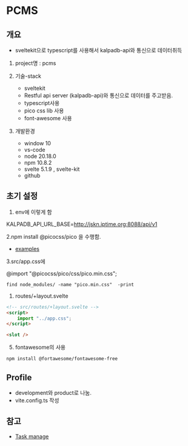 # PCMS

## 개요

- sveltekit으로 typescript를 사용해서 kalpadb-api와 통신으로 데이터취득

1. project명 : pcms

2. 기술-stack
    - sveltekit
    - Restful api server (kalpadb-api)와 통신으로 데이터를 주고받음.
    - typescript사용
    - pico css lib 사용
    - font-awesome 사용

3. 개발환경
    - window 10
    - vs-code
    - node 20.18.0
    - npm 10.8.2
    - svelte 5.1.9 , svelte-kit
    - github

## 초기 설정

1. env에 이렇게 함

  KALPADB_API_URL_BASE=<http://jskn.iptime.org:8088/api/v1>

2.npm install @picocss/pico 을 수행함.

- [examples](https://codesandbox.io/embed/4mrnhq?)

3.src/app.css에
  
@import "@picocss/pico/css/pico.min.css";

```shell
find node_modules/ -name "pico.min.css"  -print
```

1. routes/+layout.svelte

```html
<!-- src/routes/+layout.svelte -->
<script>
    import "../app.css";
</script>

<slot />
```

5. fontawesome의 사용

```shell
npm install @fortawesome/fontawesome-free
```

## Profile

- development와 product로 나눔.
- vite.config.ts 작성

## 참고

- [Task manage](https://www.youtube.com/watch?v=uSWMvDPpG0k)
